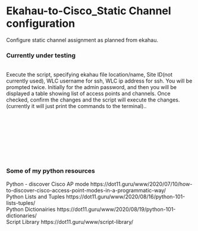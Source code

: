 # Ekahau-to-Cisco_Static Channel configuration
 Configure static channel assignment as planned from ekahau.<br>
 <h3>Currently under testing</h3><br>
 Execute the script, specifying ekahau file location/name, Site ID(not currently used), WLC username for ssh, WLC ip address for ssh.  You will be prompted twice.  Initially for the admin password, and then you will be displayed a table showing list of access points and channels.  Once checked, confirm the changes and the script will execute the changes.  (currently it will just print the commands to the terminal)..

<BR><BR><BR><BR><BR><BR><BR>
<H3>Some of my python resources</H3>
Python - discover Cisco AP mode https://dot11.guru/www/2020/07/10/how-to-discover-cisco-access-point-modes-in-a-programmatic-way/<br>
Python Lists and Tuples https://dot11.guru/www/2020/08/16/python-101-lists-tuples/<br>
Python Dictionairies https://dot11.guru/www/2020/08/19/python-101-dictionaries/<br>
Script Library https://dot11.guru/www/script-library/<br>
